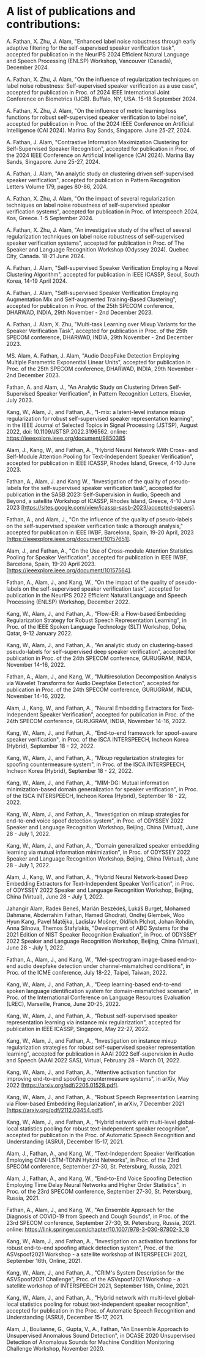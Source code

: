 # A list of publications and contributions:

A. Fathan, X. Zhu, J. Alam, "Enhanced label noise robustness through early adaptive filtering for the self-supervised speaker verification task", accepted for publication in the NeurIPS 2024 Efficient Natural Language and Speech Processing (ENLSP) Workshop, Vancouver (Canada), December 2024.

A. Fathan, X. Zhu, J. Alam, "On the influence of regularization techniques on label noise robustness: Self-supervised speaker verification as a use case", accepted for publication in Proc. of 2024 IEEE International Joint Conference on Biometrics (IJCB). Buffalo, NY, USA. 15-18 September 2024.

A. Fathan, X. Zhu, J. Alam, "On the influence of metric learning loss functions for robust self-supervised speaker verification to label noise", accepted for publication in Proc. of the 2024 IEEE Conference on Artificial Intelligence (CAI 2024). Marina Bay Sands, Singapore. June 25-27, 2024.

A. Fathan, J. Alam, "Contrastive Information Maximization Clustering for Self-Supervised Speaker Recognition", accepted for publication in Proc. of the 2024 IEEE Conference on Artificial Intelligence (CAI 2024). Marina Bay Sands, Singapore. June 25-27, 2024.

A. Fathan, J. Alam, "An analytic study on clustering driven self-supervised speaker verification", accepted for publication in Pattern Recognition Letters Volume 179, pages 80-86, 2024.

A. Fathan, X. Zhu, J. Alam, "On the impact of several regularization techniques on label noise robustness of self-supervised speaker verification systems", accepted for publication in Proc. of Interspeech 2024, Kos, Greece. 1-5 September 2024.

A. Fathan, X. Zhu, J. Alam, "An investigative study of the effect of several regularization techniques on label noise robustness of self-supervised speaker verification systems", accepted for publication in Proc. of The Speaker and Language Recognition Workshop (Odyssey 2024). Quebec City, Canada. 18-21 June 2024.

A. Fathan, J. Alam, "Self-supervised Speaker Verification Employing a Novel Clustering Algorithm", accepted for publication in IEEE ICASSP, Seoul, South Korea, 14-19 April 2024.

A. Fathan, J. Alam, "Self-supervised Speaker Verification Employing Augmentation Mix and Self-augmented Training-Based Clustering", accepted for publication in Proc. of the 25th SPECOM conference, DHARWAD, INDIA, 29th November - 2nd December 2023.

A. Fathan, J. Alam, X. Zhu, "Multi-task Learning over Mixup Variants for the Speaker Verification Task", accepted for publication in Proc. of the 25th SPECOM conference, DHARWAD, INDIA, 29th November - 2nd December 2023.

MS. Alam, A. Fathan, J. Alam, "Audio DeepFake Detection Employing Multiple Parametric Exponential Linear Units", accepted for publication in Proc. of the 25th SPECOM conference, DHARWAD, INDIA, 29th November - 2nd December 2023.

Fathan, A. and Alam, J., "An Analytic Study on Clustering Driven Self-Supervised Speaker Verification", in Pattern Recognition Letters, Elsevier, July 2023.

Kang, W., Alam, J., and Fathan, A., "l-mix: a latent-level instance mixup regularization for robust self-supervised speaker representation learning", in the IEEE Journal of Selected Topics in Signal Processing (JSTSP), August 2022, doi: 10.1109/JSTSP.2022.3196562. online: https://ieeexplore.ieee.org/document/9850385 

Alam, J., Kang, W., and Fathan, A., "Hybrid Neural Network With Cross- and Self-Module Attention Pooling for Text-Independent Speaker Verification", accepted for publication in IEEE ICASSP, Rhodes Island, Greece, 4-10 June 2023. 

Fathan, A., Alam, J. and Kang W., "Investigation of the quality of pseudo-labels for the self-supervised speaker verification task", accepted for publication in the SASB 2023: Self-Supervision in Audio, Speech and Beyond, a satellite Workshop of ICASSP, Rhodes Island, Greece, 4-10 June 2023 [https://sites.google.com/view/icassp-sasb-2023/accepted-papers]. 

Fathan, A., and   Alam, J., "On the influence of the quality of pseudo-labels on the self-supervised speaker verification task: a thorough analysis," accepted for publication in IEEE IWBF, Barcelona, Spain, 19-20 April, 2023 [https://ieeexplore.ieee.org/document/10157651].

Alam, J., and Fathan, A., "On the Use of Cross-module Attention Statistics Pooling for Speaker Verification", accepted for publication in IEEE IWBF, Barcelona, Spain, 19-20 April 2023. [https://ieeexplore.ieee.org/document/10157564].

Fathan, A., Alam, J., and Kang, W., "On the impact of the quality of pseudo-labels on the self-supervised speaker verification task", accepted for publication in the NeurIPS 2022 Efficient Natural Language and Speech Processing (ENLSP) Workshop, December 2022.

Kang, W., Alam, J., and Fathan, A., "Flow-ER: a Flow-based Embedding Regularization Strategy for Robust Speech Representation Learning", in Proc. of the IEEE Spoken Language Technology (SLT) Workshop, Doha, Qatar,  9-12 January 2022.  

Kang, W., Alam, J., and Fathan, A., "An analytic study on clustering-based pseudo-labels for self-supervised deep speaker verification", accepted for publication in Proc. of the 24th SPECOM conference, GURUGRAM, INDIA, November 14-16, 2022.

Fathan, A., Alam, J., and Kang, W., "Multiresolution Decomposition Analysis via Wavelet Transforms for Audio Deepfake Detection", accepted for publication in Proc. of the 24th SPECOM conference, GURUGRAM, INDIA, November 14-16, 2022. 	

Alam, J., Kang, W., and Fathan, A., "Neural Embedding Extractors for Text-Independent Speaker Verification", accepted for publication in Proc. of the 24th SPECOM conference, GURUGRAM, INDIA, November 14-16, 2022.

Kang, W., Alam, J., and Fathan, A., "End-to-end framework for spoof-aware speaker verification", in Proc. of the ISCA INTERSPEECH, Incheon Korea (Hybrid), September 18 - 22, 2022.

Kang, W., Alam, J., and Fathan, A., "Mixup regularization strategies for spoofing countermeasure system", in Proc. of the ISCA INTERSPEECH, Incheon Korea (Hybrid), September 18 - 22, 2022.

Kang, W., Alam, J., and Fathan, A., "MIM-DG: Mutual information minimization-based domain generalization for speaker verification", in Proc. of the ISCA INTERSPEECH, Incheon Korea (Hybrid), September 18 - 22, 2022.

Kang, W., Alam, J., and Fathan, A., "Investigation on mixup strategies for end-to-end voice spoof detection system", in Proc. of ODYSSEY 2022 Speaker and Language Recognition Workshop, Beijing, China (Virtual), June 28 - July 1, 2022.

Kang, W., Alam, J., and Fathan, A., "Domain generalized speaker embedding learning via mutual information minimization", in Proc. of ODYSSEY 2022 Speaker and Language Recognition Workshop, Beijing, China (Virtual), June 28 - July 1, 2022.

Alam, J., Kang, W., and Fathan, A., "Hybrid Neural Network-based Deep Embedding Extractors for Text-Independent Speaker Verification", in Proc. of ODYSSEY 2022 Speaker and Language Recognition Workshop, Beijing, China (Virtual), June 28 - July 1, 2022.

Jahangir Alam, Radek Beneš, Marián Beszédeš, Lukáš Burget, Mohamed Dahmane, Abderrahim Fathan, Hamed Ghodrati, Ondřej Glembek, Woo Hyun Kang, Pavel Matĕjka, Ladislav Mošner, Oldřich Plchot, Johan Rohdin, Anna Silnova, Themos Stafylakis, "Development of ABC Systems for the 2021 Edition of NIST Speaker Recognition Evaluation", in Proc. of ODYSSEY 2022 Speaker and Language Recognition Workshop, Beijing, China (Virtual), June 28 - July 1, 2022.

Fathan, A., Alam, J., and Kang, W., "Mel-spectrogram image-based end-to-end audio deepfake detection under channel-mismatched conditions", in Proc. of the ICME conference, July 18-22, Taipei, Taiwan, 2022. 

Kang, W., Alam, J., and Fathan, A., "Deep learning-based end-to-end spoken language identification system for domain-mismatched scenario", in Proc. of the International Conference on Language Resources Evaluation (LREC), Marseille, France, June 20-25, 2022.

Kang, W., Alam, J., and Fathan, A., "Robust self-supervised speaker representation learning via instance mix regularization", accepted for publication in IEEE ICASSP, Singapore, May 22-27, 2022.

Kang, W., Alam, J., and Fathan, A., "Investigation on instance mixup regularization strategies for robust self-supervised speaker representation learning", accepted for publication in AAAI 2022 Self-supervision in Audio and Speech (AAAI 2022 SAS), Virtual, February 28 - March 01, 2022.

Kang, W., Alam, J., and Fathan, A., "Attentive activation function for improving end-to-end spoofing countermeasure systems", in arXiv, May 2022 [https://arxiv.org/pdf/2205.01528.pdf]. 

Kang, W., Alam, J., and Fathan, A., "Robust Speech Representation Learning via Flow-based Embedding Regularization", in arXiv, 7 December 2021 [https://arxiv.org/pdf/2112.03454.pdf].

Kang, W., Alam, J., and Fathan, A., "Hybrid network with multi-level global-local statistics pooling for robust text-independent speaker recognition", accepted for publication in the Proc. of Automatic Speech Recognition and Understanding (ASRU), December 15-17, 2021.

Alam, J., Fathan, A., and Kang, W., "Text-Independent Speaker Verification Employing CNN-LSTM-TDNN Hybrid Networks", in Proc. of the 23rd SPECOM conference, September 27-30, St. Petersburg, Russia, 2021. 

Alam, J., Fathan, A., and Kang, W., "End-to-End Voice Spoofing Detection Employing Time Delay Neural Networks and Higher Order Statistics", in Proc. of the 23rd SPECOM conference, September 27-30, St. Petersburg, Russia, 2021. 

Fathan, A., Alam, J., and Kang, W., "An Ensemble Approach for the Diagnosis of COVID-19 from Speech and Cough Sounds", in Proc. of the 23rd SPECOM conference, September 27-30, St. Petersburg, Russia, 2021. online: https://link.springer.com/chapter/10.1007/978-3-030-87802-3_18 

Kang, W., Alam, J., and Fathan, A.,  "Investigation on activation functions for robust end-to-end spoofing attack detection system", Proc. of the ASVspoof2021 Workshop - a satellite workshop of INTERSPEECH 2021, September 16th, Online, 2021.

Kang, W., Alam, J., and Fathan, A.,  "CRIM's System Description for the ASVSpoof2021 Challenge", Proc. of the ASVspoof2021 Workshop - a satellite workshop of INTERSPEECH 2021, September 16th, Online, 2021. 

Kang, W., Alam, J., and Fathan, A., "Hybrid network with multi-level global-local statistics pooling for robust text-independent speaker recognition", accepted for publication in the Proc. of Automatic Speech Recognition and Understanding (ASRU), December 15-17, 2021.

Alam, J., Boulianne, G., Gupta, V., A., Fathan, "An Ensemble Approach to Unsupervised Anomalous Sound Detection", in DCASE 2020 Unsupervised Detection of Anomalous Sounds for Machine Condition Monitoring Challenge Workshop, November 2020.
